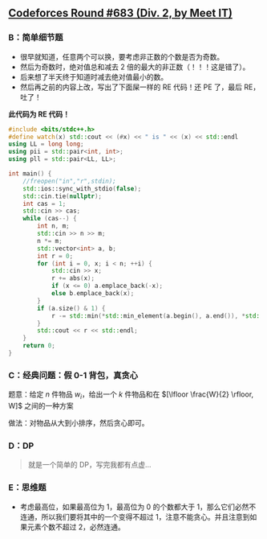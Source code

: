## [Codeforces Round #683 (Div. 2, by Meet IT)](https://codeforces.com/contest/1447)

### B：简单细节题

- 很早就知道，任意两个可以换，要考虑非正数的个数是否为奇数。
- 然后为奇数时，绝对值总和减去 2 倍的最大的非正数（！！！这是错了）。
- 后来想了半天终于知道时减去绝对值最小的数。
- 然后再之前的内容上改，写出了下面屎一样的 RE 代码！还 PE 了，最后 RE，吐了！

__此代码为 RE 代码！__

``` C++
#include <bits/stdc++.h>
#define watch(x) std::cout << (#x) << " is " << (x) << std::endl
using LL = long long;
using pii = std::pair<int, int>;
using pll = std::pair<LL, LL>;

int main() {
	//freopen("in","r",stdin);
	std::ios::sync_with_stdio(false);
	std::cin.tie(nullptr);
	int cas = 1;
	std::cin >> cas;
	while (cas--) {
		int n, m;
		std::cin >> n >> m;
		n *= m;
		std::vector<int> a, b;
		int r = 0;
		for (int i = 0, x; i < n; ++i) {
			std::cin >> x;
			r += abs(x);
			if (x <= 0) a.emplace_back(-x);
			else b.emplace_back(x);
		}
		if (a.size() & 1) {
			r -= std::min(*std::min_element(a.begin(), a.end()), *std::min_element(b.begin(), b.end())) * 2;
		}
		std::cout << r << std::endl;
	}
	return 0;
}
```

### C：经典问题：假 0-1 背包，真贪心

题意：给定 $n$ 件物品 $w_i$，给出一个 $k$ 件物品和在 $[\lfloor \frac{W}{2} \rfloor, W]$ 之间的一种方案

做法：对物品从大到小排序，然后贪心即可。

### D：DP

> 就是一个简单的 DP，写完我都有点虚...

### E：思维题

- 考虑最高位，如果最高位为 1，最高位为 0 的个数都大于 1，那么它们必然不连通，所以我们要将其中的一个变得不超过 1，注意不能贪心。并且注意到如果元素个数不超过 2，必然连通。
